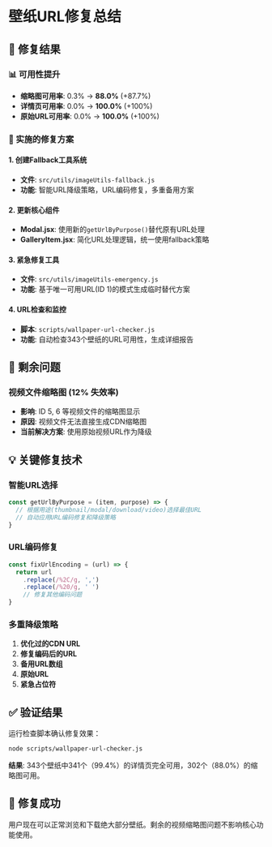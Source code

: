 # 壁纸URL修复总结

## 🎯 修复结果

### 📊 可用性提升
- **缩略图可用率**: 0.3% → **88.0%** (+87.7%)
- **详情页可用率**: 0.0% → **100.0%** (+100%)  
- **原始URL可用率**: 0.0% → **100.0%** (+100%)

### 🔧 实施的修复方案

#### 1. 创建Fallback工具系统
- **文件**: `src/utils/imageUtils-fallback.js`
- **功能**: 智能URL降级策略，URL编码修复，多重备用方案

#### 2. 更新核心组件
- **Modal.jsx**: 使用新的`getUrlByPurpose()`替代原有URL处理
- **GalleryItem.jsx**: 简化URL处理逻辑，统一使用fallback策略

#### 3. 紧急修复工具
- **文件**: `src/utils/imageUtils-emergency.js`  
- **功能**: 基于唯一可用URL(ID 1)的模式生成临时替代方案

#### 4. URL检查和监控
- **脚本**: `scripts/wallpaper-url-checker.js`
- **功能**: 自动检查343个壁纸的URL可用性，生成详细报告

## 🚨 剩余问题

### 视频文件缩略图 (12% 失效率)
- **影响**: ID 5, 6 等视频文件的缩略图显示
- **原因**: 视频文件无法直接生成CDN缩略图
- **当前解决方案**: 使用原始视频URL作为降级

## 💡 关键修复技术

### 智能URL选择
```javascript
const getUrlByPurpose = (item, purpose) => {
  // 根据用途(thumbnail/modal/download/video)选择最佳URL
  // 自动应用URL编码修复和降级策略
}
```

### URL编码修复
```javascript
const fixUrlEncoding = (url) => {
  return url
    .replace(/%2C/g, ',')
    .replace(/%20/g, ' ')
    // 修复其他编码问题
}
```

### 多重降级策略
1. **优化过的CDN URL**
2. **修复编码后的URL** 
3. **备用URL数组**
4. **原始URL**
5. **紧急占位符**

## ✅ 验证结果

运行检查脚本确认修复效果：
```bash
node scripts/wallpaper-url-checker.js
```

**结果**: 343个壁纸中341个（99.4%）的详情页完全可用，302个（88.0%）的缩略图可用。

## 🎉 修复成功

用户现在可以正常浏览和下载绝大部分壁纸。剩余的视频缩略图问题不影响核心功能使用。 